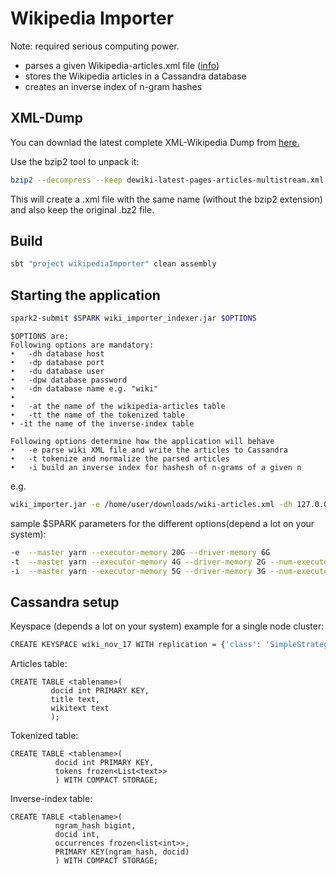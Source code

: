 # Wikipedia Importer

Note: required serious computing power.

* parses a given Wikipedia-articles.xml file ([info](https://dumps.wikimedia.org/))
* stores the Wikipedia articles in a Cassandra database
* creates an inverse index of n-gram hashes

## XML-Dump
You can downlad the latest complete XML-Wikipedia Dump from [here.](https://dumps.wikimedia.org/dewiki/latest/dewiki-latest-pages-articles-multistream.xml.bz2) 

Use the bzip2 tool to unpack it:

```bash
bzip2 --decompress --keep dewiki-latest-pages-articles-multistream.xml.bz2
```
This will create a .xml file with the same name (without the bzip2 extension) and also keep the original .bz2 file.

## Build
```bash
sbt "project wikipediaImporter" clean assembly
```
## Starting the application

```bash
spark2-submit $SPARK wiki_importer_indexer.jar $OPTIONS   
```

```
$OPTIONS are: 
Following options are mandatory:
•	-dh database host
•	-dp database port
•	-du database user
•	-dpw database password
•	-dn database name e.g. "wiki"
•	
•	-at the name of the wikipedia-articles table
•	-tt the name of the tokenized table
• -it the name of the inverse-index table

Following options determine how the application will behave
•	-e parse wiki XML file and write the articles to Cassandra 
•	-t tokenize and normalize the parsed articles 
•	-i build an inverse index for hashesh of n-grams of a given n
```
e.g.
```bash
wiki_importer.jar -e /home/user/downloads/wiki-articles.xml -dh 127.0.0.1 -dp 9042 -du user -dpw password -dn wiki_dec -at articles -it inverseindex -tt tokenized 
```

sample $SPARK parameters for the different options(depend a lot on your system): 
```bash
-e  --master yarn --executor-memory 20G --driver-memory 6G
-t  --master yarn --executor-memory 4G --driver-memory 2G --num-executors 8 --executor-cores 5
-i  --master yarn --executor-memory 5G --driver-memory 3G --num-executors 3 --executor-cores 5
```

## Cassandra setup
Keyspace (depends a lot on your system)
example for a single node cluster:
```bash
CREATE KEYSPACE wiki_nov_17 WITH replication = {'class': 'SimpleStrategy', 'replication_factor': '1'} ; 
```

Articles table:
```cql
CREATE TABLE <tablename>(
 		 docid int PRIMARY KEY,
 		 title text,
 		 wikitext text
		 );
```

Tokenized table: 
```cql
CREATE TABLE <tablename>(
		  docid int PRIMARY KEY,
		  tokens frozen<List<text>>
		  ) WITH COMPACT STORAGE;
```


Inverse-index table: 
```cql
CREATE TABLE <tablename>(
		  ngram_hash bigint,
		  docid int,
		  occurrences frozen<list<int>>,
		  PRIMARY KEY(ngram_hash, docid)
		  ) WITH COMPACT STORAGE;
```
